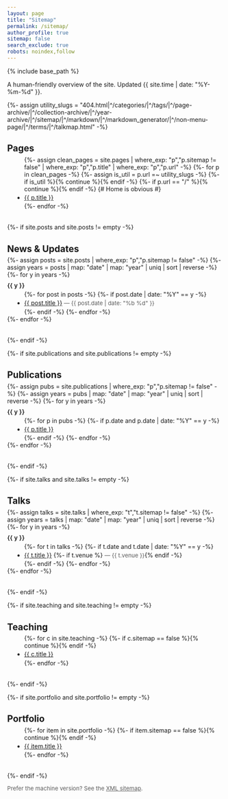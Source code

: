 ```yaml
---
layout: page
title: "Sitemap"
permalink: /sitemap/
author_profile: true
sitemap: false
search_exclude: true
robots: noindex,follow
---
```


{% include base_path %}

A human-friendly overview of the site. Updated {{ site.time | date: "%Y-%m-%d" }}.

<style>
.sitemap-section { margin: 1.25rem 0 2rem; }
.sitemap-section h2 { margin-bottom: .35rem; }
.sitemap-muted { opacity: .7; font-size: .95em; }
.sitemap-list { margin: .25rem 0 0 1rem; }
.sitemap-list li { margin: .2rem 0; }
.sitemap-year { margin-top: .5rem; font-weight: 600; }
</style>

{%- assign utility_slugs = "404.html|^/categories/|^/tags/|^/page-archive/|^/collection-archive/|^/year-archive/|^/sitemap/|^/markdown/|^/markdown_generator/|^/non-menu-page/|^/terms/|^/talkmap.html" -%}

<div class="sitemap-section" id="pages">
  <h2>Pages</h2>
  <ul class="sitemap-list">
  {%- assign clean_pages = site.pages
      | where_exp: "p","p.sitemap != false"
      | where_exp: "p","p.title"
      | where_exp: "p","p.url"
  -%}
  {%- for p in clean_pages -%}
    {%- assign is_util = p.url =~ utility_slugs -%}
    {%- if is_util %}{% continue %}{% endif -%}
    {%- if p.url == "/" %}{% continue %}{% endif -%} {# Home is obvious #}
    <li><a href="{{ p.url | relative_url }}">{{ p.title }}</a></li>
  {%- endfor -%}
  </ul>
</div>

{%- if site.posts and site.posts != empty -%}
<div class="sitemap-section" id="posts">
  <h2>News & Updates</h2>
  {%- assign posts = site.posts | where_exp: "p","p.sitemap != false" -%}
  {%- assign years = posts | map: "date" | map: "year" | uniq | sort | reverse -%}
  {%- for y in years -%}
    <div class="sitemap-year">{{ y }}</div>
    <ul class="sitemap-list">
      {%- for post in posts -%}
        {%- if post.date | date: "%Y" == y -%}
          <li>
            <a href="{{ post.url | relative_url }}">{{ post.title }}</a>
            <span class="sitemap-muted">— {{ post.date | date: "%b %d" }}</span>
          </li>
        {%- endif -%}
      {%- endfor -%}
    </ul>
  {%- endfor -%}
</div>
{%- endif -%}

{%- if site.publications and site.publications != empty -%}
<div class="sitemap-section" id="publications">
  <h2>Publications</h2>
  {%- assign pubs = site.publications | where_exp: "p","p.sitemap != false" -%}
  {%- assign years = pubs | map: "date" | map: "year" | uniq | sort | reverse -%}
  {%- for y in years -%}
    <div class="sitemap-year">{{ y }}</div>
    <ul class="sitemap-list">
      {%- for p in pubs -%}
        {%- if p.date and p.date | date: "%Y" == y -%}
          <li><a href="{{ p.url | relative_url }}">{{ p.title }}</a></li>
        {%- endif -%}
      {%- endfor -%}
    </ul>
  {%- endfor -%}
</div>
{%- endif -%}

{%- if site.talks and site.talks != empty -%}
<div class="sitemap-section" id="talks">
  <h2>Talks</h2>
  {%- assign talks = site.talks | where_exp: "t","t.sitemap != false" -%}
  {%- assign years = talks | map: "date" | map: "year" | uniq | sort | reverse -%}
  {%- for y in years -%}
    <div class="sitemap-year">{{ y }}</div>
    <ul class="sitemap-list">
      {%- for t in talks -%}
        {%- if t.date and t.date | date: "%Y" == y -%}
          <li>
            <a href="{{ t.url | relative_url }}">{{ t.title }}</a>
            {%- if t.venue %} <span class="sitemap-muted">— {{ t.venue }}</span>{% endif -%}
          </li>
        {%- endif -%}
      {%- endfor -%}
    </ul>
  {%- endfor -%}
</div>
{%- endif -%}

{%- if site.teaching and site.teaching != empty -%}
<div class="sitemap-section" id="teaching">
  <h2>Teaching</h2>
  <ul class="sitemap-list">
  {%- for c in site.teaching -%}
    {%- if c.sitemap == false %}{% continue %}{% endif -%}
    <li><a href="{{ c.url | relative_url }}">{{ c.title }}</a></li>
  {%- endfor -%}
  </ul>
</div>
{%- endif -%}

{%- if site.portfolio and site.portfolio != empty -%}
<div class="sitemap-section" id="portfolio">
  <h2>Portfolio</h2>
  <ul class="sitemap-list">
  {%- for item in site.portfolio -%}
    {%- if item.sitemap == false %}{% continue %}{% endif -%}
    <li><a href="{{ item.url | relative_url }}">{{ item.title }}</a></li>
  {%- endfor -%}
  </ul>
</div>
{%- endif -%}

<p class="sitemap-muted">Prefer the machine version? See the <a href="{{ base_path }}/sitemap.xml">XML sitemap</a>.</p>